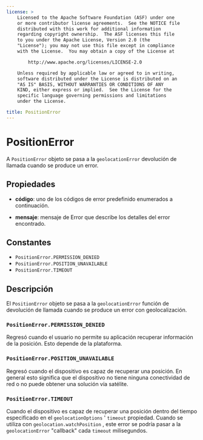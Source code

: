 ```yaml
---
license: >
    Licensed to the Apache Software Foundation (ASF) under one
    or more contributor license agreements.  See the NOTICE file
    distributed with this work for additional information
    regarding copyright ownership.  The ASF licenses this file
    to you under the Apache License, Version 2.0 (the
    "License"); you may not use this file except in compliance
    with the License.  You may obtain a copy of the License at

        http://www.apache.org/licenses/LICENSE-2.0

    Unless required by applicable law or agreed to in writing,
    software distributed under the License is distributed on an
    "AS IS" BASIS, WITHOUT WARRANTIES OR CONDITIONS OF ANY
    KIND, either express or implied.  See the License for the
    specific language governing permissions and limitations
    under the License.

title: PositionError
---
```


# PositionError

A `PositionError` objeto se pasa a la `geolocationError` devolución de llamada cuando se produce un error.

## Propiedades

*   **código**: uno de los códigos de error predefinido enumerados a continuación.

*   **mensaje**: mensaje de Error que describe los detalles del error encontrado.

## Constantes

*   `PositionError.PERMISSION_DENIED`
*   `PositionError.POSITION_UNAVAILABLE`
*   `PositionError.TIMEOUT`

## Descripción

El `PositionError` objeto se pasa a la `geolocationError` función de devolución de llamada cuando se produce un error con geolocalización.

### `PositionError.PERMISSION_DENIED`

Regresó cuando el usuario no permite su aplicación recuperar información de la posición. Esto depende de la plataforma.

### `PositionError.POSITION_UNAVAILABLE`

Regresó cuando el dispositivo es capaz de recuperar una posición. En general esto significa que el dispositivo no tiene ninguna conectividad de red o no puede obtener una solución vía satélite.

### `PositionError.TIMEOUT`

Cuando el dispositivo es capaz de recuperar una posición dentro del tiempo especificado en el `geolocationOptions` ' `timeout` propiedad. Cuando se utiliza con `geolocation.watchPosition` , este error se podría pasar a la `geolocationError` "callback" cada `timeout` milisegundos.